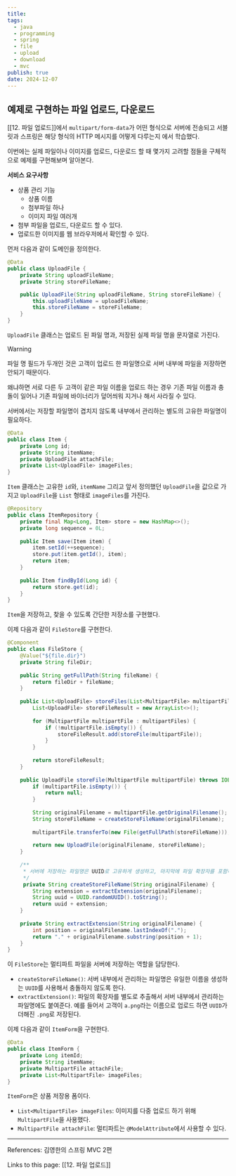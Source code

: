 ```yaml
---
title: 
tags:
  - java
  - programming
  - spring
  - file
  - upload
  - download
  - mvc
publish: true
date: 2024-12-07
---
```

## 예제로 구현하는 파일 업로드, 다운로드

[[12. 파일 업로드]]에서 `multipart/form-data`가 어떤 형식으로 서버에 전송되고 서블릿과 스프링은 해당 형식의 HTTP 메시지를 어떻게 다루는지 에서 학습했다.

이번에는 실제 파일이나 이미지를 업로드, 다운로드 할 때 몇가지 고려할 점들을 구체적으로 예제를 구현해보며 알아본다.

**서비스 요구사항**

- 상품 관리 기능
	- 상품 이름
	- 첨부파일 하나
	- 이미지 파일 여러개
- 첨부 파일을 업로드, 다운로드 할 수 있다.
- 업로드한 이미지를 웹 브라우저에서 확인할 수 있다.

먼저 다음과 같이 도메인을 정의한다.

```java title="UploadFile.java"
@Data  
public class UploadFile {  
    private String uploadFileName;  
    private String storeFileName;

	public UploadFile(String uploadFileName, String storeFileName) {  
	    this.uploadFileName = uploadFileName;  
	    this.storeFileName = storeFileName;  
	}
}
```

`UploadFile` 클래스는 업로드 된 파일 명과, 저장된 실제 파일 명을 문자열로 가진다.

> [!warning]
> 파일 명 필드가 두개인 것은 고객이 업로드 한 파일명으로 서버 내부에 파일을 저장하면 안되기 때문이다.
> 
> 왜냐하면 서로 다른 두 고객이 같은 파일 이름을 업로드 하는 경우 기존 파일 이름과 충돌이 일어나 기존 파일에 바이너리가 덮어씌워 지거나 해서 사라질 수 있다.
> 
> 서버에서는 저장할 파일명이 겹치지 않도록 내부에서 관리하는 별도의 고유한 파일명이 필요하다.


```java title="Item.java"
@Data  
public class Item {  
    private Long id;  
    private String itemName;  
    private UploadFile attachFile;  
    private List<UploadFile> imageFiles;  
}
```

`Item` 클래스는 고유한 `id`와, `itemName` 그리고 앞서 정의했던 `UploadFile`을 값으로 가지고 `UploadFile`을 `List` 형태로 `imageFiles`를 가진다.

```java title="ItemRepository.java"
@Repository  
public class ItemRepository {  
    private final Map<Long, Item> store = new HashMap<>();  
    private long sequence = 0L;  
  
    public Item save(Item item) {  
        item.setId(++sequence);  
        store.put(item.getId(), item);  
        return item;  
    }  
  
    public Item findById(Long id) {  
        return store.get(id);  
    }  
}
```

`Item`을 저장하고, 찾을 수 있도록 간단한 저장소를 구현했다.

이제 다음과 같이  `FileStore`를 구현한다.

```java title="FileStore.java"
@Component  
public class FileStore {  
    @Value("${file.dir}")  
    private String fileDir;  
  
    public String getFullPath(String fileName) {  
        return fileDir + fileName;  
    }
    
	public List<UploadFile> storeFiles(List<MultipartFile> multipartFiles) throws IOException {  
	    List<UploadFile> storeFileResult = new ArrayList<>();  
	  
	    for (MultipartFile multipartFile : multipartFiles) {  
	        if (!multipartFile.isEmpty()) {  
	            storeFileResult.add(storeFile(multipartFile));  
	        }  
	    }  
	  
	    return storeFileResult;  
	}
  
    public UploadFile storeFile(MultipartFile multipartFile) throws IOException {  
        if (multipartFile.isEmpty()) {  
            return null;  
        }  
  
        String originalFilename = multipartFile.getOriginalFilename();  
        String storeFileName = createStoreFileName(originalFilename);  
  
        multipartFile.transferTo(new File(getFullPath(storeFileName)));  
  
        return new UploadFile(originalFilename, storeFileName);  
    }  
  
    /**  
     * 서버에 저장하는 파일명은 UUID로 고유하게 생성하고, 마지막에 파일 확장자를 포함하여 파일의 형식을 구분한다.  
     */    
     private String createStoreFileName(String originalFilename) {  
        String extension = extractExtension(originalFilename);  
        String uuid = UUID.randomUUID().toString();  
        return uuid + extension;  
    }  
  
    private String extractExtension(String originalFilename) {  
        int position = originalFilename.lastIndexOf(".");  
        return "." + originalFilename.substring(position + 1);  
    }  
}
```

이 `FileStore`는 멀티파트 파일을 서버에 저장하는 역할을 담당한다.
- `createStoreFileName()`: 서버 내부에서 관리하는 파일명은 유일한 이름을 생성하는 `UUID`를 사용해서 충돌하지 않도록 한다.
- `extractExtension()`: 파일의 확장자를 별도로 추출해서 서버 내부에서 관리하는 파일명에도 붙여준다. 예를 들어서 고객이 `a.png`라는 이름으로 업로드 하면 `UUID`가 더해진 `.png`로 저장된다.

이제 다음과 같이 `ItemForm`을 구현한다.

```java title="ItemForm.java"
@Data  
public class ItemForm {  
    private Long itemId;  
    private String itemName;  
    private MultipartFile attachFile;  
    private List<MultipartFile> imageFiles;  
}
```

`ItemForm`은 상품 저장용 폼이다.
- `List<MultipartFile> imageFiles`: 이미지를 다중 업로드 하기 위해 `MultipartFile`을 사용했다.
- `MultipartFile attachFile`: 멀티파트는 `@ModelAttribute`에서 사용할 수 있다.


---
References: 김영한의 스프링 MVC 2편

Links to this page: [[12. 파일 업로드]]